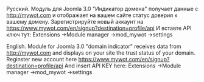 Русский. Модуль для Joomla 3.0 "Индикатор домена" получает данные с http://mywot.com и отображает на вашем сайте статус доверия к вашему домену.
Зарегистрируйте новый аккаунт на https://www.mywot.com/en/signup?destination=profile/api 
И вставте API ключ тут: Extensions ->Module manager ->mod_mywot ->settings

English. Module for Joomla 3.0 "domain indicator" receives data from http://mywot.com and displays on your site the trust status of your domain.
Reginster new account here https://www.mywot.com/en/signup?destination=profile/api 
And insert API KEY here: Extensions ->Module manager ->mod_mywot ->settings
